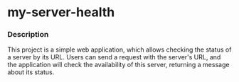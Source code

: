 # my-server-health

### Description

This project is a simple web application, which allows checking the status of a server by
its URL. Users can send a request with the server's URL, and the application will check the availability of this server,
returning a message about its status.